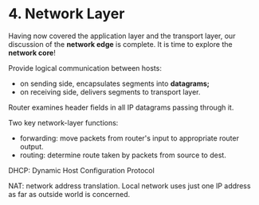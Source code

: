 # 4. Network Layer

Having now covered the application layer and the transport layer, our discussion of the **network edge** is complete. It is time to explore the **network core**!

Provide logical communication between hosts:

* on sending side, encapsulates segments into **datagrams;**
* on receiving side, delivers segments to transport layer.

Router examines header fields in all IP datagrams passing through it.

Two key network-layer functions:

* forwarding: move packets from router's input to appropriate router output.
* routing: determine route taken by packets from source to dest.

DHCP: Dynamic Host Configuration Protocol

NAT: network address translation. Local network uses just one IP address as far as outside world is concerned.

